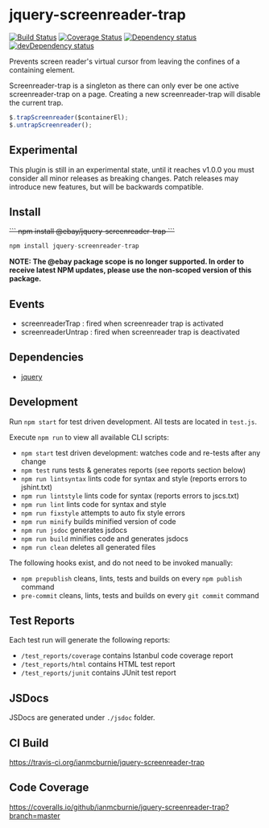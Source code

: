 # jquery-screenreader-trap

<p>
    <a href="https://travis-ci.org/ianmcburnie/jquery-screenreader-trap"><img src="https://api.travis-ci.org/ianmcburnie/jquery-screenreader-trap.svg?branch=master" alt="Build Status" /></a>
    <a href='https://coveralls.io/github/ianmcburnie/jquery-screenreader-trap?branch=master'><img src='https://coveralls.io/repos/ianmcburnie/jquery-screenreader-trap/badge.svg?branch=master&service=github' alt='Coverage Status' /></a>
    <a href="https://david-dm.org/ianmcburnie/jquery-screenreader-trap"><img src="https://david-dm.org/ianmcburnie/jquery-screenreader-trap.svg" alt="Dependency status" /></a>
    <a href="https://david-dm.org/ianmcburnie/jquery-screenreader-trap#info=devDependencies"><img src="https://david-dm.org/ianmcburnie/jquery-screenreader-trap/dev-status.svg" alt="devDependency status" /></a>
</p>

Prevents screen reader's virtual cursor from leaving the confines of a containing element.

Screenreader-trap is a singleton as there can only ever be one active
screenreader-trap on a page. Creating a new screenreader-trap will disable the
current trap.

```js
$.trapScreenreader($containerEl);
$.untrapScreenreader();
```

## Experimental

This plugin is still in an experimental state, until it reaches v1.0.0 you must
consider all minor releases as breaking changes. Patch releases may introduce
new features, but will be backwards compatible.

## Install

<strike>
```
npm install @ebay/jquery-screenreader-trap
```
</strike>

```js
npm install jquery-screenreader-trap
```

**NOTE: The @ebay package scope is no longer supported. In order to receive latest NPM updates, please use the non-scoped version of this package.**

## Events

* screenreaderTrap : fired when screenreader trap is activated
* screenreaderUntrap : fired when screenreader trap is deactivated

## Dependencies

* [jquery](https://jquery.com/)

## Development

Run `npm start` for test driven development. All tests are located in `test.js`.

Execute `npm run` to view all available CLI scripts:

* `npm start` test driven development: watches code and re-tests after any change
* `npm test` runs tests & generates reports (see reports section below)
* `npm run lintsyntax` lints code for syntax and style (reports errors to jshint.txt)
* `npm run lintstyle` lints code for syntax (reports errors to jscs.txt)
* `npm run lint` lints code for syntax and style
* `npm run fixstyle` attempts to auto fix style errors
* `npm run minify` builds minified version of code
* `npm run jsdoc` generates jsdocs
* `npm run build` minifies code and generates jsdocs
* `npm run clean` deletes all generated files

The following hooks exist, and do not need to be invoked manually:

* `npm prepublish` cleans, lints, tests and builds on every `npm publish` command
* `pre-commit` cleans, lints, tests and builds on every `git commit` command

## Test Reports

Each test run will generate the following reports:

* `/test_reports/coverage` contains Istanbul code coverage report
* `/test_reports/html` contains HTML test report
* `/test_reports/junit` contains JUnit test report

## JSDocs

JSDocs are generated under `./jsdoc` folder.

## CI Build

https://travis-ci.org/ianmcburnie/jquery-screenreader-trap

## Code Coverage

https://coveralls.io/github/ianmcburnie/jquery-screenreader-trap?branch=master
